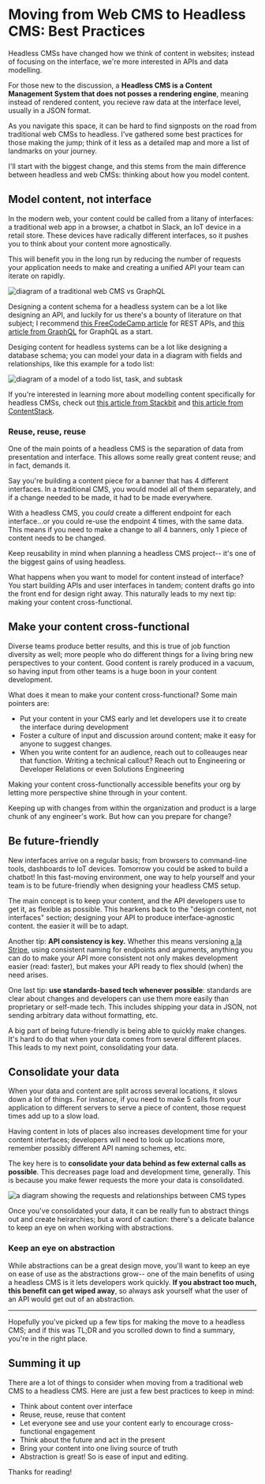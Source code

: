 # Moving from Web CMS to Headless CMS: Best Practices

Headless CMSs have changed how we think of content in websites; instead of focusing on the interface, we're more interested in APIs and data modelling. 

For those new to the discussion, a **Headless CMS is a Content Management System that does not posses a rendering engine**, meaning instead of rendered content, you recieve raw data at the interface level, usually in a JSON format.

As you navigate this space, it can be hard to find signposts on the road from traditional web CMSs to headless. I've gathered some best practices for those making the jump; think of it less as a detailed map and more a list of landmarks on your journey.

I'll start with the biggest change, and this stems from the main difference between headless and web CMSs: thinking about how you model content.

## Model content, not interface

In the modern web, your content could be called from a litany of interfaces: a traditional web app in a browser, a chatbot in Slack, an IoT device in a retail store. These devices have radically different interfaces, so it pushes you to think about your content more agnostically.

This will benefit you in the long run by reducing the number of requests your application needs to make and creating a unified API your team can iterate on rapidly.

![diagram of a traditional web CMS vs GraphQL](./content-vs-interface.drawio.png)

Designing a content schema for a headless system can be a lot like designing an API, and luckily for us there's a bounty of literature on that subject; I recommend [this FreeCodeCamp article](https://www.freecodecamp.org/news/rest-api-best-practices-rest-endpoint-design-examples/) for REST APIs, and [this article from GraphQL](https://graphql.org/learn/best-practices/) for GraphQL as a start.

Desiging content for headless systems can be a lot like designing a database schema; you can model your data in a diagram with fields and relationships, like this example for a todo list:

![diagram of a model of a todo list, task, and subtask](./todo-diagram.drawio.png)

If you're interested in learning more about modelling content specifically for headless CMSs, check out [this article from Stackbit](https://www.stackbit.com/blog/content-modeling-headless) and [this article from ContentStack](https://www.contentstack.com/blog/all-about-headless/content-modeling-and-headless-cms/).

### Reuse, reuse, reuse

One of the main points of a headless CMS is the separation of data from presentation and interface. This allows some really great content reuse; and in fact, demands it.

Say you're building a content piece for a banner that has 4 different interfaces. In a traditional CMS, you would model all of them separately, and if a change needed to be made, it had to be made everywhere.

With a headless CMS, you *could* create a different endpoint for each interface...or you could re-use the endpoint 4 times, with the same data. This means if you need to make a change to all 4 banners, only 1 piece of content needs to be changed.

Keep reusability in mind when planning a headless CMS project-- it's one of the biggest gains of using headless.

What happens when you want to model for content instead of interface? You start building APIs and user interfaces in tandem; content drafts go into the front end for design right away. This naturally leads to my next tip: making your content cross-functional.

## Make your content cross-functional

Diverse teams produce better results, and this is true of job function diversity as well; more people who do different things for a living bring new perspectives to your content. Good content is rarely produced in a vacuum, so having input from other teams is a huge boon in your content development.

What does it mean to make your content cross-functional? Some main pointers are:

- Put your content in your CMS early and let developers use it to create the interface during development
- Foster a culture of input and discussion around content; make it easy for anyone to suggest changes.
- When you write content for an audience, reach out to colleauges near that function. Writing a technical callout? Reach out to Engineering or Developer Relations or even Solutions Engineering

Making your content cross-functionally accessible benefits your org by letting more perspective shine through in your content.

Keeping up with changes from within the organization and product is a large chunk of any engineer's work. But how can you prepare for change?

## Be future-friendly

New interfaces arrive on a regular basis; from browsers to command-line tools, dashboards to IoT devices. Tomorrow you could be asked to build a chatbot! In this fast-moving environment, one way to help yourself and your team is to be future-friendly when designing your headless CMS setup.

The main concept is to keep your content, and the API developers use to get it, as flexible as possible. This hearkens back to the "design content, not interfaces" section; designing your API to produce interface-agnostic content. the easier it will be to adapt.

Another tip: **API consistency is key.** Whether this means versioning [a la Stripe](https://stripe.com/blog/api-versioning), using consistent naming for endpoints and arguments, anything you can do to make your API more consistent not only makes development easier (read: faster), but makes your API ready to flex should (when) the need arises.

One last tip: **use standards-based tech whenever possible**: standards are clear about changes and developers can use them more easily than proprietary or self-made tech. This includes shipping your data in JSON, not sending arbitrary data without formatting, etc.

A big part of being future-friendly is being able to quickly make changes. It's hard to do that when your data comes from several different places. This leads to my next point, consolidating your data.

## Consolidate your data

When your data and content are split across several locations, it slows down a lot of things. For instance, if you need to make 5 calls from your application to different servers to serve a piece of content, those request times add up to a slow load. 

Having content in lots of places also increases development time for your content interfaces; developers will need to look up locations more, remember possibly different API naming schemes, etc.

The key here is to **consolidate your data behind as few external calls as possible**. This decreases page load and development time, generally. This is because you make fewer requests the more your data is consolidated.

![a diagram showing the requests and relationships between CMS types](./consolidate-data.png)

Once you've consolidated your data, it can be really fun to abstract things out and create heirarchies; but a word of caution: there's a delicate balance to keep an eye on when working with abstractions.

### Keep an eye on abstraction

While abstractions can be a great design move, you'll want to keep an eye on ease of use as the abstractions grow-- one of the main benefits of using a headless CMS is it lets developers work quickly. **If you abstract too much, this benefit can get wiped away**, so always ask yourself what the user of an API would get out of an abstraction.

---

Hopefully you've picked up a few tips for making the move to a headless CMS; and if this was TL;DR and you scrolled down to find a summary, you're in the right place.

## Summing it up

There are a lot of things to consider when moving from a traditional web CMS to a headless CMS. Here are just a few best practices to keep in mind:

- Think about content over interface
- Reuse, reuse, reuse that content
- Let everyone see and use your content early to encourage cross-functional engagement
- Think about the future and act in the present
- Bring your content into one living source of truth
- Abstraction is great! So is ease of input and editing.

Thanks for reading!